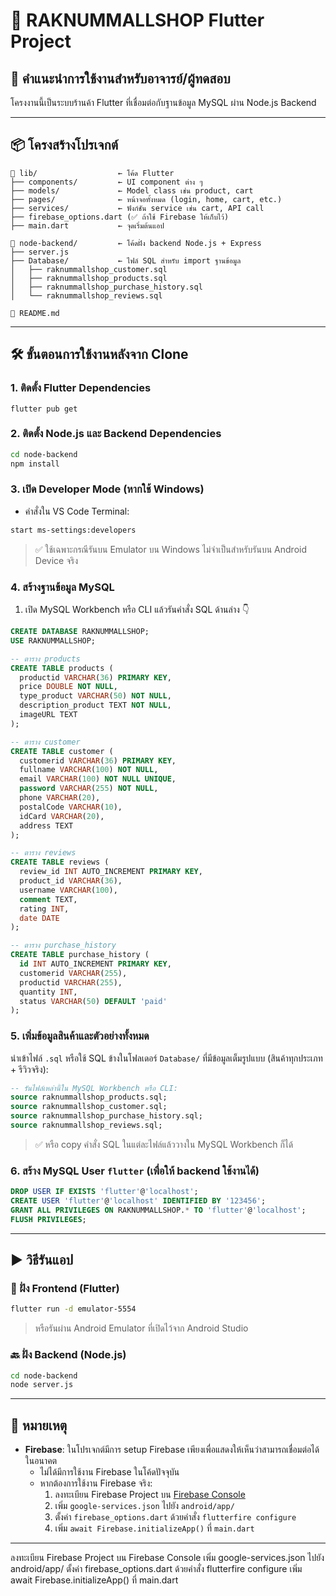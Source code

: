 
# 🌊 RAKNUMMALLSHOP Flutter Project

## 🧾 คำแนะนำการใช้งานสำหรับอาจารย์/ผู้ทดสอบ

โครงงานนี้เป็นระบบร้านค้า Flutter ที่เชื่อมต่อกับฐานข้อมูล MySQL ผ่าน Node.js Backend

---

## 📦 โครงสร้างโปรเจกต์

```
📁 lib/                  ← โค้ด Flutter
├── components/         ← UI component ต่าง ๆ
├── models/             ← Model class เช่น product, cart
├── pages/              ← หน้าจอทั้งหมด (login, home, cart, etc.)
├── services/           ← ฟังก์ชัน service เช่น cart, API call
├── firebase_options.dart (✅ ถ้าใช้ Firebase ให้เก็บไว้)
├── main.dart           ← จุดเริ่มต้นแอป

📁 node-backend/         ← โค้ดฝั่ง backend Node.js + Express
├── server.js
├── Database/           ← ไฟล์ SQL สำหรับ import ฐานข้อมูล
│   ├── raknummallshop_customer.sql
│   ├── raknummallshop_products.sql
│   ├── raknummallshop_purchase_history.sql
│   └── raknummallshop_reviews.sql

📄 README.md
```

---

## 🛠️ ขั้นตอนการใช้งานหลังจาก Clone

### 1. ติดตั้ง Flutter Dependencies

```
flutter pub get
```

### 2. ติดตั้ง Node.js และ Backend Dependencies

```bash
cd node-backend
npm install
```

### 3. เปิด Developer Mode (หากใช้ Windows)

- คำสั่งใน VS Code Terminal:

```bash
start ms-settings:developers
```

> ✅ ใช้เฉพาะกรณีรันบน Emulator บน Windows ไม่จำเป็นสำหรับรันบน Android Device จริง

### 4. สร้างฐานข้อมูล MySQL

1. เปิด MySQL Workbench หรือ CLI แล้วรันคำสั่ง SQL ด้านล่าง 👇

```sql
CREATE DATABASE RAKNUMMALLSHOP;
USE RAKNUMMALLSHOP;

-- ตาราง products
CREATE TABLE products (
  productid VARCHAR(36) PRIMARY KEY,
  price DOUBLE NOT NULL,
  type_product VARCHAR(50) NOT NULL,
  description_product TEXT NOT NULL,
  imageURL TEXT
);

-- ตาราง customer
CREATE TABLE customer (
  customerid VARCHAR(36) PRIMARY KEY,
  fullname VARCHAR(100) NOT NULL,
  email VARCHAR(100) NOT NULL UNIQUE,
  password VARCHAR(255) NOT NULL,
  phone VARCHAR(20),
  postalCode VARCHAR(10),
  idCard VARCHAR(20),
  address TEXT
);

-- ตาราง reviews
CREATE TABLE reviews (
  review_id INT AUTO_INCREMENT PRIMARY KEY,
  product_id VARCHAR(36),
  username VARCHAR(100),
  comment TEXT,
  rating INT,
  date DATE
);

-- ตาราง purchase_history
CREATE TABLE purchase_history (
  id INT AUTO_INCREMENT PRIMARY KEY,
  customerid VARCHAR(255),
  productid VARCHAR(255),
  quantity INT,
  status VARCHAR(50) DEFAULT 'paid'
);
```

### 5. เพิ่มข้อมูลสินค้าและตัวอย่างทั้งหมด

นำเข้าไฟล์ `.sql` หรือใช้ SQL ข้างในโฟลเดอร์ `Database/` ที่มีข้อมูลเต็มรูปแบบ (สินค้าทุกประเภท + รีวิวจริง):

```sql
-- รันไฟล์เหล่านี้ใน MySQL Workbench หรือ CLI:
source raknummallshop_products.sql;
source raknummallshop_customer.sql;
source raknummallshop_purchase_history.sql;
source raknummallshop_reviews.sql;
```

> ✅ หรือ copy คำสั่ง SQL ในแต่ละไฟล์แล้ววางใน MySQL Workbench ก็ได้

### 6. สร้าง MySQL User `flutter` (เพื่อให้ backend ใช้งานได้)

```sql
DROP USER IF EXISTS 'flutter'@'localhost';
CREATE USER 'flutter'@'localhost' IDENTIFIED BY '123456';
GRANT ALL PRIVILEGES ON RAKNUMMALLSHOP.* TO 'flutter'@'localhost';
FLUSH PRIVILEGES;
```

---

## ▶️ วิธีรันแอป

### 📱 ฝั่ง Frontend (Flutter)

```bash
flutter run -d emulator-5554
```

> หรือรันผ่าน Android Emulator ที่เปิดไว้จาก Android Studio

### 🔙 ฝั่ง Backend (Node.js)

```bash
cd node-backend
node server.js
```

---

## 🔗 หมายเหตุ

- **Firebase**: ในโปรเจกต์มีการ setup Firebase เพียงเพื่อแสดงให้เห็นว่าสามารถเชื่อมต่อได้ในอนาคต
  - ไม่ได้มีการใช้งาน Firebase ในโค้ดปัจจุบัน
  - หากต้องการใช้งาน Firebase จริง:
    1. ลงทะเบียน Firebase Project บน [Firebase Console](https://console.firebase.google.com)
    2. เพิ่ม `google-services.json` ไปยัง `android/app/`
    3. ตั้งค่า `firebase_options.dart` ด้วยคำสั่ง `flutterfire configure`
    4. เพิ่ม `await Firebase.initializeApp()` ที่ `main.dart`

---
ลงทะเบียน Firebase Project บน Firebase Console
เพิ่ม google-services.json ไปยัง android/app/
ตั้งค่า firebase_options.dart ด้วยคำสั่ง flutterfire configure
เพิ่ม await Firebase.initializeApp() ที่ main.dart
